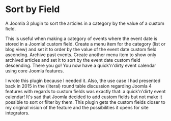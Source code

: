 # Sort by Field

A Joomla 3 plugin to sort the articles in a category by the value of a custom field.

This is useful when making a category of events where the event date is stored in a Joomla! custom field. Create a menu
item for the category (list or blog view) and set it to order by the value of the event date custom field ascending.
Archive past events. Create another menu item to show only archived articles and set it to sort by the event date custom
field descending. There you go! You now have a quick'n'dirty event calendar using core Joomla features.

I wrote this plugin because I needed it. Also, the use case I had presented back in 2015 in the (literal) round table
discussion regarding Joomla 4 features with regards to custom fields was exactly that: a quick'n'dirty event calendar!
It's sad that Joomla decided to add custom fields but not make it possible to sort or filter by them. This plugin gets
the custom fields closer to my original vision of the feature and the possibilities it opens for site integrators.